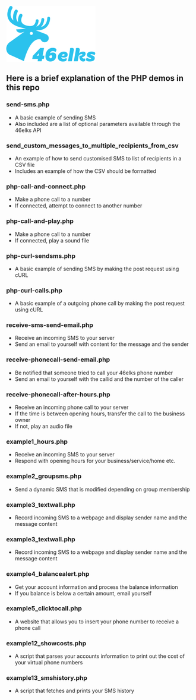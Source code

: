 ![46elks-logo](../../code-examples/logo-240x150.png)

## Here is a brief explanation of the PHP demos in this repo

### send-sms.php

* A basic example of sending SMS
* Also included are a list of optional parameters available through the 46elks API

### send_custom_messages_to_multiple_recipients_from_csv

* An example of how to send customised SMS to list of recipients in a CSV file
* Includes an example of how the CSV should be formatted

### php-call-and-connect.php

* Make a phone call to a number
* If connected, attempt to connect to another number

### php-call-and-play.php

* Make a phone call to a number
* If connected, play a sound file

### php-curl-sendsms.php 

* A basic example of sending SMS by making the post request using cURL

### php-curl-calls.php

* A basic example of a outgoing phone call by making the post request using cURL

### receive-sms-send-email.php

* Receive an incoming SMS to your server
* Send an email to yourself with content for the message and the sender

### receive-phonecall-send-email.php

* Be notified that someone tried to call your 46elks phone number
* Send an email to yourself with the callid and the number of the caller

### receive-phonecall-after-hours.php

* Receive an incoming phone call to your server
* If the time is between opening hours, transfer the call to the business owner
* If not, play an audio file

### example1_hours.php

* Receive an incoming SMS to your server
* Respond with opening hours for your business/service/home etc.

### example2_groupsms.php

* Send a dynamic SMS that is modified depending on group membership

### example3_textwall.php

* Record incoming SMS to a webpage and display sender name and the message content

### example3_textwall.php

* Record incoming SMS to a webpage and display sender name and the message content

### example4_balancealert.php

* Get your account information and process the balance information
* If you balance is below a certain amount, email yourself

### example5_clicktocall.php

* A website that allows you to insert your phone number to receive a phone call

### example12_showcosts.php

* A script that parses your accounts information to print out the cost of your virtual phone numbers

### example13_smshistory.php

* A script that fetches and prints your SMS history
